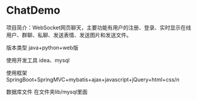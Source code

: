 # ChatDemo
项目简介：WebSocket网页聊天，主要功能有用户的注册、登录、实时显示在线用户、群聊、私聊、发送表情、发送图片和发送文件。

版本类型 java+python+web版

使用开发工具 idea、mysql

使用框架 SpringBoot+SpringMVC+mybatis+ajax+javascript+jQuery+html+css/n

数据库文件 在文件夹lib/mysql里面
